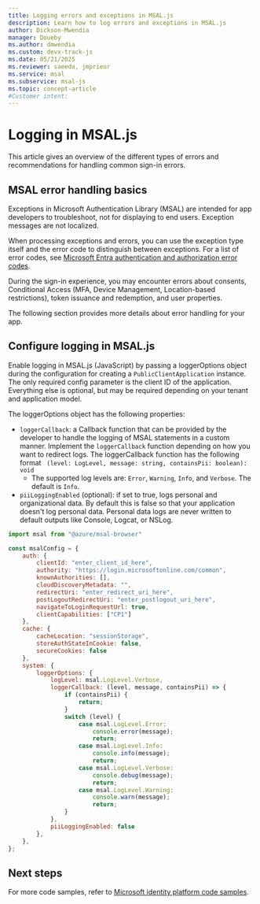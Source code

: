 ```yaml
---
title: Logging errors and exceptions in MSAL.js
description: Learn how to log errors and exceptions in MSAL.js
author: Dickson-Mwendia
manager: Doueby
ms.author: dmwendia
ms.custom: devx-track-js
ms.date: 05/21/2025
ms.reviewer: saeeda, jmprieur
ms.service: msal
ms.subservice: msal-js
ms.topic: concept-article
#Customer intent:
---
```

# Logging in MSAL.js

This article gives an overview of the different types of errors and recommendations for handling common sign-in errors.

## MSAL error handling basics

Exceptions in Microsoft Authentication Library (MSAL) are intended for app developers to troubleshoot, not for displaying to end users. Exception messages are not localized.

When processing exceptions and errors, you can use the exception type itself and the error code to distinguish between exceptions. For a list of error codes, see [Microsoft Entra authentication and authorization error codes](/entra/identity-platform/reference-error-codes).

During the sign-in experience, you may encounter errors about consents, Conditional Access (MFA, Device Management, Location-based restrictions), token issuance and redemption, and user properties.

The following section provides more details about error handling for your app.

## Configure logging in MSAL.js

Enable logging in MSAL.js (JavaScript) by passing a loggerOptions object during the configuration for creating a `PublicClientApplication` instance. The only required config parameter is the client ID of the application. Everything else is optional, but may be required depending on your tenant and application model.

The loggerOptions object has the following properties:

- `loggerCallback`: a Callback function that can be provided by the developer to handle the logging of MSAL statements in a custom manner. Implement the `loggerCallback` function depending on how you want to redirect logs. The loggerCallback function has the following format ` (level: LogLevel, message: string, containsPii: boolean): void`
     - The supported log levels are: `Error`, `Warning`, `Info`, and `Verbose`. The default is `Info`.
- `piiLoggingEnabled` (optional): if set to true, logs personal and organizational data. By default this is false so that your application doesn't log personal data. Personal data logs are never written to default outputs like Console, Logcat, or NSLog.

```javascript
import msal from "@azure/msal-browser"

const msalConfig = {
    auth: {
        clientId: "enter_client_id_here",
        authority: "https://login.microsoftonline.com/common",
        knownAuthorities: [],
        cloudDiscoveryMetadata: "",
        redirectUri: "enter_redirect_uri_here",
        postLogoutRedirectUri: "enter_postlogout_uri_here",
        navigateToLoginRequestUrl: true,
        clientCapabilities: ["CP1"]
    },
    cache: {
        cacheLocation: "sessionStorage",
        storeAuthStateInCookie: false,
        secureCookies: false
    },
    system: {
        loggerOptions: {
            logLevel: msal.LogLevel.Verbose,
            loggerCallback: (level, message, containsPii) => {
                if (containsPii) {
                    return;
                }
                switch (level) {
                    case msal.LogLevel.Error:
                        console.error(message);
                        return;
                    case msal.LogLevel.Info:
                        console.info(message);
                        return;
                    case msal.LogLevel.Verbose:
                        console.debug(message);
                        return;
                    case msal.LogLevel.Warning:
                        console.warn(message);
                        return;
                }
            },
            piiLoggingEnabled: false
        },
    },
};
```

## Next steps

For more code samples, refer to [Microsoft identity platform code samples](/entra/identity-platform/sample-v2-code.md).
